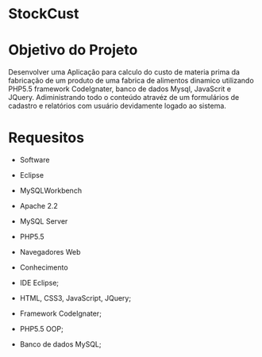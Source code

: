 # StockCust

# Objetivo do Projeto 

Desenvolver uma Aplicação para calculo do custo de materia prima da fabricação de um produto de uma fabrica de alimentos dinamico utilizando PHP5.5 framework CodeIgnater, banco de dados Mysql, JavaScrit e JQuery. 
Adiministrando todo o conteúdo atravéz de um formulários de cadastro e relatórios com usuário devidamente logado ao sistema.

# Requesitos
- Software

 - Eclipse 
 - MySQLWorkbench
 - Apache 2.2
 - MySQL Server
 - PHP5.5
 - Navegadores Web

- Conhecimento

 - IDE Eclipse;
 - HTML, CSS3, JavaScript, JQuery;
 - Framework CodeIgnater;
 - PHP5.5 OOP;
 - Banco de dados MySQL;
 
